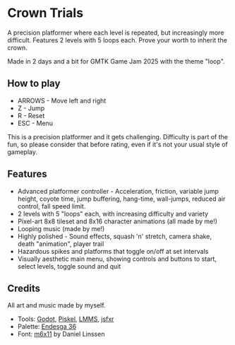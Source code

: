 # Crown Trials

A precision platformer where each level is repeated, but increasingly more difficult. Features 2 levels with 5 loops each. Prove your worth to inherit the crown.

Made in 2 days and a bit for GMTK Game Jam 2025 with the theme "loop".

## How to play

- ARROWS - Move left and right
- Z - Jump
- R - Reset
- ESC - Menu

This is a precision platformer and it gets challenging. Difficulty is part of the fun, so please consider that before rating, even if it's not your usual style of gameplay.

## Features

- Advanced platformer controller - Acceleration, friction, variable jump height, coyote time, jump buffering, hang-time, wall-jumps, reduced air control, fall speed limit.
- 2 levels with 5 "loops" each, with increasing difficulty and variety
- Pixel-art 8x8 tileset and 8x16 character animations (all made by me!)
- Looping music (made by me!)
- Highly polished - Sound effects, squash 'n' stretch, camera shake, death "animation", player trail
- Hazardous spikes and platforms that toggle on/off at set intervals
- Visually aesthetic main menu, showing controls and buttons to start, select levels, toggle sound and quit

## Credits

All art and music made by myself.

- Tools: [Godot](https://godotengine.org/), [Piskel](https://www.piskelapp.com/), [LMMS](https://lmms.io/), [jsfxr](https://sfxr.me/)
- Palette: [Endesga 36](https://lospec.com/palette-list/endesga-36)
- Font: [m6x11](https://managore.itch.io/m6x11) by Daniel Linssen
